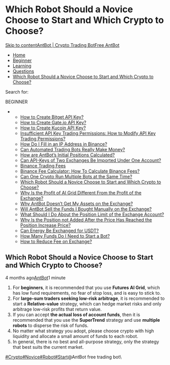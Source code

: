 # Which Robot Should a Novice Choose to Start and Which Crypto to Choose?

[Skip to content](https://www.antrade.io/guide/docs/en/novice-choose-bot-and-crypto/#content)[AntBot | Crypto Trading Bot](https://www.antrade.io/guide/docs/en/)[Free AntBot](https://antrade.io/)

* [Home](https://www.antrade.io/guide/docs/en)
* [Beginner](https://www.antrade.io/guide/docs/en/en-beginner/)
* [Learning](https://www.antrade.io/guide/docs/en/en-learning/)
* [Questions](https://www.antrade.io/guide/docs/en/en-questions/)
* [Which Robot Should a Novice Choose to Start and Which Crypto to Choose?](https://www.antrade.io/guide/docs/en/novice-choose-bot-and-crypto/)

Search for:

BEGINNER

*
  * [How to Create Bitget API Key?](https://www.antrade.io/guide/docs/en/binding\_bitget/)
  * [How to Create Gate.io API Key?](https://www.antrade.io/guide/docs/en/binding\_gateio/)
  * [How to Create Kucoin API Key?](https://www.antrade.io/guide/docs/en/binding\_kucoin/)
  * [Insufficient API Key Trading Permissions: How to Modify API Key Trading Permissions?](https://www.antrade.io/guide/docs/en/insufficient-api-trading-permissions/)
  * [How Do I Fill in an IP Address in Binance?](https://www.antrade.io/guide/docs/en/ip-address-of-binance/)
  * [Can Automated Trading Bots Really Make Money?](https://www.antrade.io/guide/docs/en/robots-make-money/)
  * [How are AntBot’s Initial Positions Calculated?](https://www.antrade.io/guide/docs/en/antbots-initial-positions-calculated/)
  * [Can API-Keys of Two Exchanges Be Imported Under One Account?](https://www.antrade.io/guide/docs/en/two-api-keys-under-one-account/)
  * [Binance Trading Fees](https://www.antrade.io/guide/docs/en/binance-trading-fees/)
  * [Binance Fee Calculator: How To Calculate Binance Fees?](https://www.antrade.io/guide/docs/en/binance-fee-calculator-how-to-calculate-binance-fees/)
  * [Can One Crypto Run Multiple Bots at the Same Time?](https://www.antrade.io/guide/docs/en/one-crypto-run-multiple-bots/)
  * [Which Robot Should a Novice Choose to Start and Which Crypto to Choose?](https://www.antrade.io/guide/docs/en/novice-choose-bot-and-crypto/)
  * [Why Is the Profit of AI Grid Different From the Profit of the Exchange?](https://www.antrade.io/guide/docs/en/the-profit-difference-in-ai-grid-and-exchange/)
  * [Why AntBot Doesn’t Get My Assets on the Exchange?](https://www.antrade.io/guide/docs/en/why-doesnt-get-assets/)
  * [Will AntBot Sell the Funds I Bought Manually on the Exchange?](https://www.antrade.io/guide/docs/en/will-antbot-sell-funds-i-bought/)
  * [What Should I Do About the Position Limit of the Exchange Account?](https://www.antrade.io/guide/docs/en/position-limit-of-exchange-account/)
  * [Why Is the Position not Added After the Price Has Reached the Position Increase Price?](https://www.antrade.io/guide/docs/en/why-is-position-not-added/)
  * [Can Energy Be Exchanged for USDT?](https://www.antrade.io/guide/docs/en/energy-exchange-usdt/)
  * [How Many Funds Do I Need to Start a Bot?](https://www.antrade.io/guide/docs/en/funds-to-start-bot/)
  * [How to Reduce Fee on Exchange?](https://www.antrade.io/guide/docs/en/reduce-fee-on-exchange/)

## Which Robot Should a Novice Choose to Start and Which Crypto to Choose?

4 months ago[AntBot](https://www.antrade.io/guide/docs/en/author/antbot/)1 minute

1. For **beginners**, it is recommended that you use **Futures AI Grid**, which has low fund requirements, no fear of stop loss, and is easy to stick to.
2. For **large-sum traders seeking low-risk arbitrage**, it is recommended to start a **Relative-value** strategy, which can hedge market risks and only arbitrage low-risk profits that return value.
3. If you can accept **the actual loss of account funds**, then it is recommended that you use the **SuperTrend** strategy and use **multiple robots** to disperse the risk of funds.
4. No matter what strategy you adopt, please choose crypto with high liquidity and allocate a small amount of funds to each robot.
5. In general, there is no best and all-purpose strategy, only the strategy that best suits the current market.

[#Crypto](https://www.antrade.io/guide/docs/en/tag/crypto/)[#Novice](https://www.antrade.io/guide/docs/en/tag/novice/)[#Robot](https://www.antrade.io/guide/docs/en/tag/robot/)[#Start](https://www.antrade.io/guide/docs/en/tag/start/)@AntBot free trading bot\
